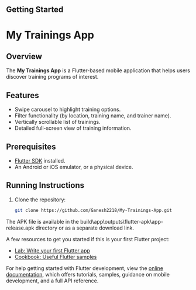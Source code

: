 ## Getting Started

# My Trainings App

## Overview
The **My Trainings App** is a Flutter-based mobile application that helps users discover training programs of interest.

## Features
- Swipe carousel to highlight training options.
- Filter functionality (by location, training name, and trainer name).
- Vertically scrollable list of trainings.
- Detailed full-screen view of training information.

## Prerequisites
- [Flutter SDK](https://flutter.dev/docs/get-started/install) installed.
- An Android or iOS emulator, or a physical device.

## Running Instructions
1. Clone the repository:
   ```bash
   git clone https://github.com/Ganesh2218/My-Trainings-App.git

The APK file is available in the build\app\outputs\flutter-apk\app-release.apk directory or as a separate download link.
   
A few resources to get you started if this is your first Flutter project:

- [Lab: Write your first Flutter app](https://docs.flutter.dev/get-started/codelab)
- [Cookbook: Useful Flutter samples](https://docs.flutter.dev/cookbook)

For help getting started with Flutter development, view the
[online documentation](https://docs.flutter.dev/), which offers tutorials,
samples, guidance on mobile development, and a full API reference.
